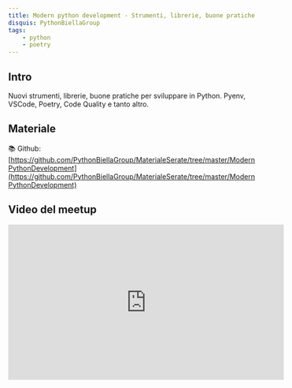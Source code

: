 ```yaml
---
title: Modern python development - Strumenti, librerie, buone pratiche per sviluppare in Python
disquis: PythonBiellaGroup
tags:
    - python
    - poetry
---
```


## Intro

Nuovi strumenti, librerie, buone pratiche per sviluppare in Python.
Pyenv, VSCode, Poetry, Code Quality e tanto altro.

## Materiale

📚 Github:
[https://github.com/PythonBiellaGroup/MaterialeSerate/tree/master/ModernPythonDevelopment](https://github.com/PythonBiellaGroup/MaterialeSerate/tree/master/ModernPythonDevelopment)

## Video del meetup

<iframe width="560" height="315" src="https://www.youtube.com/embed/tFVlX2FZeW0" title="YouTube video player" frameborder="0" allow="accelerometer; autoplay; clipboard-write; encrypted-media; gyroscope; picture-in-picture; web-share" allowfullscreen></iframe>

